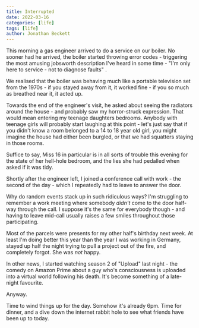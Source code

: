 ```yaml
---
title: Interrupted
date: 2022-03-16
categories: [life]
tags: [life]
author: Jonathan Beckett
---
```


This morning a gas engineer arrived to do a service on our boiler. No sooner had he arrived, the boiler started throwing error codes - triggering the most amusing jobsworth description I've heard in some time - "I'm only here to service - not to diagnose faults" .

We realised that the boiler was behaving much like a portable television set from the 1970s - if you stayed away from it, it worked fine - if you so much as breathed near it, it acted up.

Towards the end of the engineer's visit, he asked about seeing the radiators around the house - and probably saw my horror-struck expression. That would mean entering my teenage daughters bedrooms. Anybody with teenage girls will probably start laughing at this point - let's just say that if you didn't know a room belonged to a 14 to 18 year old girl, you might imagine the house had either been burgled, or that we had squatters staying in those rooms.

Suffice to say, Miss 16 in particular is in all sorts of trouble this evening for the state of her hell-hole bedroom, and the lies she had pedalled when asked if it was tidy.

Shortly after the engineer left, I joined a conference call with work - the second of the day - which I repeatedly had to leave to answer the door.

Why do random events stack up in such ridiculous ways? I'm struggling to remember a work meeting where somebody *didn't* come to the door half-way through the call. I suppose it's the same for everybody though - and having to leave mid-call usually raises a few smiles throughout those participating.

Most of the parcels were presents for my other half's birthday next week. At least I'm doing better this year than the year I was working in Germany, stayed up half the night trying to pull a project out of the fire, and completely forgot. She was *not* happy.

In other news, I started watching season 2 of "Upload" last night - the comedy on Amazon Prime about a guy who's consciousness is uploaded into a virtual world following his death. It's become something of a late-night favourite.

Anyway.

Time to wind things up for the day. Somehow it's already 6pm. Time for dinner, and a dive down the internet rabbit hole to see what friends have been up to today.